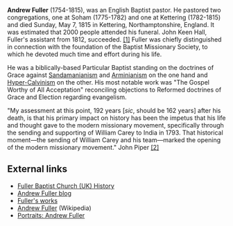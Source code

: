 **Andrew Fuller** (1754-1815), was an English Baptist pastor. He
pastored two congregations, one at Soham (1775-1782) and one at
Kettering (1782-1815) and died Sunday, May 7, 1815 in Kettering,
Northamptonshire, England. It was estimated that 2000 people
attended his funeral. John Keen Hall, Fuller's assistant from 1812,
succeeded. [[1]](http://www.fullerbaptist.org.uk/history.html)
Fuller was chiefly distinguished in connection with the foundation
of the Baptist Missionary Society, to which he devoted much time
and effort during his life.

He was a biblically-based Particular Baptist standing on the
doctrines of Grace against
[Sandamanianism](index.php?title=Sandamanianism&action=edit&redlink=1 "Sandamanianism (page does not exist)")
and [Arminianism](Arminianism "Arminianism") on the one hand and
[Hyper-Calvinism](Hyper-Calvinism "Hyper-Calvinism") on the other.
His most notable work was "The Gospel Worthy of All Acceptation"
reconciling objections to Reformed doctrines of Grace and Election
regarding evangelism.

"My assessment at this point, 192 years [*sic*, should be 162
years] after his death, is that his primary impact on history has
been the impetus that his life and thought gave to the modern
missionary movement, specifically through the sending and
supporting of William Carey to India in 1793. That historical
moment—the sending of William Carey and his team—marked the opening
of the modern missionary movement." John Piper
[[2]](http://www.desiringgod.org/ResourceLibrary/ConferenceMessages/ByDate/1977_Holy_Faith_Worthy_Gospel_World_Vision/)

## External links

-   [Fuller Baptist Church (UK) History](http://www.fullerbaptist.org.uk/history.html)
-   [Andrew Fuller blog](http://andrewfuller.blogspot.com/)
-   [Fuller's works](http://mghhistor.blogspot.com/2005/10/andrew-fuller-works-project.html)
-   [Andrew Fuller](http://en.wikipedia.org/wiki/Andrew_Fuller)
    (Wikipedia)
-   [Portraits: Andrew Fuller](http://www.siteone.com/religion/baptist/baptistpage/Portraits/fuller.htm)



